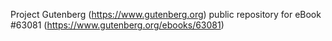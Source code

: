 Project Gutenberg (https://www.gutenberg.org) public repository for
eBook #63081 (https://www.gutenberg.org/ebooks/63081)
